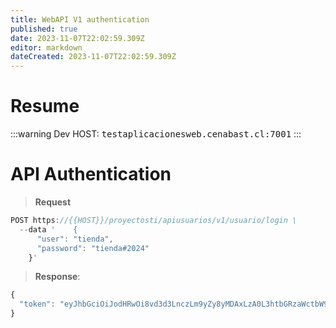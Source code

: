 ```yaml
---
title: WebAPI V1 authentication
published: true
date: 2023-11-07T22:02:59.309Z
editor: markdown
dateCreated: 2023-11-07T22:02:59.309Z
---
```


# Resume
:::warning
Dev HOST: <kbd>testaplicacionesweb.cenabast.cl:7001</kbd>
:::

# API Authentication

> **Request**

```jsx
POST https://{{HOST}}/proyectosti/apiusuarios/v1/usuario/login \
  --data '    {
      "user": "tienda",
      "password": "tienda#2024"
    }'
```

> **Response**:

```jsx
{
  "token": "eyJhbGciOiJodHRwOi8vd3d3LnczLm9yZy8yMDAxLzA0L3htbGRzaWctbW9yZSNobWFjLXNoYTI1NiIsInR5cCI6IkpXVCJ9.eyJodHRwOi8vc2NoZW1hcy54bWxzb2FwLm9yZy93cy8yMDA1LzA1L2lkZW50aXR5L2NsYWltcy9zaWQiOiIxOSIsImh0dHA6Ly9zY2hlbWFzLnhtbHNvYXAub3JnL3dzLzIwMDkvMDkvaWRlbnRpdHkvY2xhaW1zL2FjdG9yIjoiVXNlciIsImV4cCI6MTY5OTM5Nzk5MSwiaXNzIjoiQ0VOQUJBU1QtUFJPWS1USSIsImF1ZCI6Imh0dHBzOi8vbG9jYWxob3N0OjcxMTUifQ.wgO9KRIb-G1X9xhzOOqiQ2-7vxPeZgkRU3slrHvRbjY"
}
```